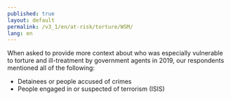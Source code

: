 ```yaml
---
published: true
layout: default
permalink: /v3_1/en/at-risk/torture/WSM/
lang: en
---
```

When asked to provide more context about who was especially vulnerable to torture and ill-treatment by government agents in 2019, our respondents mentioned all of the following:  

- Detainees or people accused of crimes 
- People engaged in or suspected of terrorism (ISIS)
